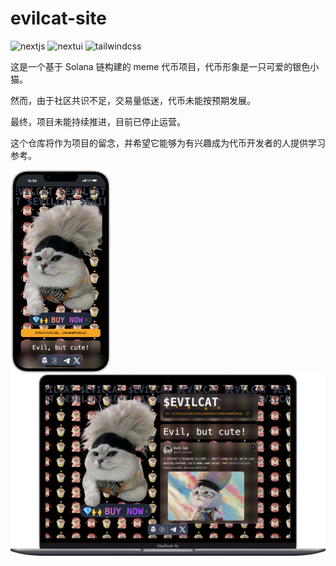 # evilcat-site

![nextjs](https://img.shields.io/badge/Next.js_14-black?logo=nextdotjs)
![nextui](https://img.shields.io/badge/NextUI-black?logo=nextui)
![tailwindcss](https://img.shields.io/badge/Tailwind_CSS-06B6D4?logo=tailwindcss&labelColor=263238)

这是一个基于 Solana 链构建的 meme 代币项目，代币形象是一只可爱的银色小猫。

然而，由于社区共识不足，交易量低迷，代币未能按预期发展。

最终，项目未能持续推进，目前已停止运营。

这个仓库将作为项目的留念，并希望它能够为有兴趣成为代币开发者的人提供学习参考。

<img width='160px' src='./iPhone-14-Plus-evilcat-site.vercel.app.png' alt='mobile' />
<img width='530px' src='./Macbook-Air-evilcat-site.vercel.app.png' alt='macbook' />
